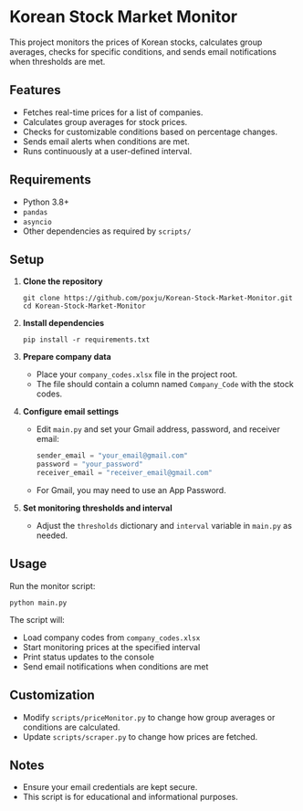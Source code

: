 # Korean Stock Market Monitor

This project monitors the prices of Korean stocks, calculates group averages, checks for specific conditions, and sends email notifications when thresholds are met.

## Features

- Fetches real-time prices for a list of companies.
- Calculates group averages for stock prices.
- Checks for customizable conditions based on percentage changes.
- Sends email alerts when conditions are met.
- Runs continuously at a user-defined interval.

## Requirements

- Python 3.8+
- `pandas`
- `asyncio`
- Other dependencies as required by `scripts/`

## Setup

1. **Clone the repository**  
   ```
   git clone https://github.com/poxju/Korean-Stock-Market-Monitor.git
   cd Korean-Stock-Market-Monitor
   ```

2. **Install dependencies**  
   ```
   pip install -r requirements.txt
   ```

3. **Prepare company data**  
   - Place your `company_codes.xlsx` file in the project root.
   - The file should contain a column named `Company_Code` with the stock codes.

4. **Configure email settings**  
   - Edit `main.py` and set your Gmail address, password, and receiver email:
     ```python
     sender_email = "your_email@gmail.com"
     password = "your_password"
     receiver_email = "receiver_email@gmail.com"
     ```
   - For Gmail, you may need to use an App Password.

5. **Set monitoring thresholds and interval**  
   - Adjust the `thresholds` dictionary and `interval` variable in `main.py` as needed.

## Usage

Run the monitor script:

```
python main.py
```

The script will:
- Load company codes from `company_codes.xlsx`
- Start monitoring prices at the specified interval
- Print status updates to the console
- Send email notifications when conditions are met

## Customization

- Modify `scripts/priceMonitor.py` to change how group averages or conditions are calculated.
- Update `scripts/scraper.py` to change how prices are fetched.

## Notes

- Ensure your email credentials are kept secure.
- This script is for educational and informational purposes.
